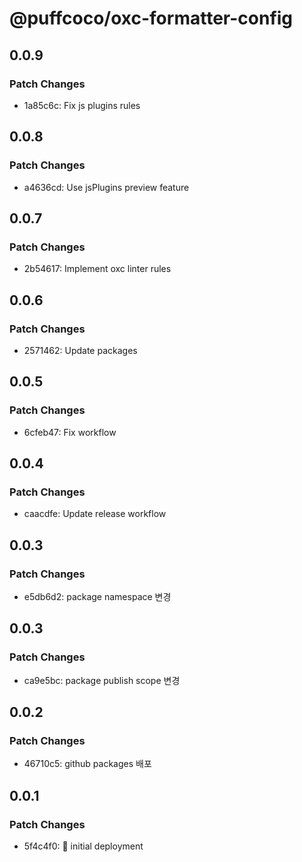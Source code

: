 # @puffcoco/oxc-formatter-config

## 0.0.9

### Patch Changes

- 1a85c6c: Fix js plugins rules

## 0.0.8

### Patch Changes

- a4636cd: Use jsPlugins preview feature

## 0.0.7

### Patch Changes

- 2b54617: Implement oxc linter rules

## 0.0.6

### Patch Changes

- 2571462: Update packages

## 0.0.5

### Patch Changes

- 6cfeb47: Fix workflow

## 0.0.4

### Patch Changes

- caacdfe: Update release workflow

## 0.0.3

### Patch Changes

- e5db6d2: package namespace 변경

## 0.0.3

### Patch Changes

- ca9e5bc: package publish scope 변경

## 0.0.2

### Patch Changes

- 46710c5: github packages 배포

## 0.0.1

### Patch Changes

- 5f4c4f0: 🚀 initial deployment
